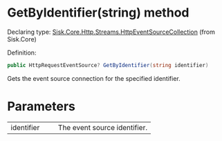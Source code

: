 <!--

Copyrights 2023 Sisk Framework - CypherPotato
Published under MIT license

!!! DO NOT EDIT THIS FILE !!!
This file was generated by a tool in the Sisk package. To edit the information in this documentation,
edit the XML documentation present in the Sisk source code.

-->


# GetByIdentifier(string) method

Declaring type: [Sisk.Core.Http.Streams.HttpEventSourceCollection](/spec/Sisk.Core.Http.Streams.HttpEventSourceCollection.md) (from Sisk.Core)


Definition:

```cs
public HttpRequestEventSource? GetByIdentifier(string identifier)
```

Gets the event source connection for the specified identifier.


# Parameters

<table>
    <tbody>
<tr>
    <td width="33%">identifier</td>
    <td>The event source identifier.</td>
</tr>
    </tbody>
</table>
